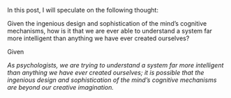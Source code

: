 In this post, I will speculate on the following thought:

Given the ingenious design and sophistication of the mind’s cognitive mechanisms, how is it that we are ever able to understand a system far more intelligent than anything we have ever created ourselves?


Given 

*As psychologists, we are trying to understand a system far more intelligent than anything we have ever created ourselves; it is possible that the ingenious design and sophistication of the mind’s cognitive mechanisms are beyond our creative imagination.*
